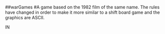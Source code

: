 ##warGames
#A game based on the 1982 film of the same name. The rules have changed in order to make it more similar to a shift board game and the graphics are ASCII. 

IN

